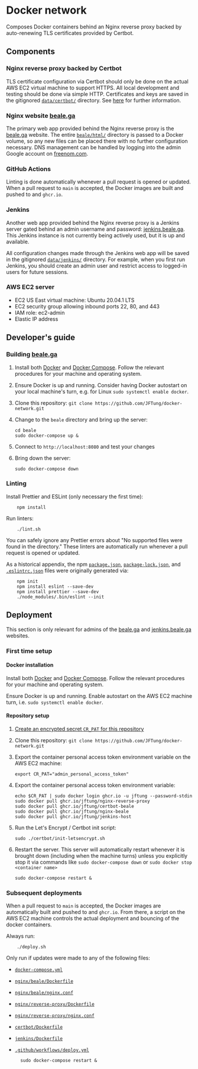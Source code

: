 # Docker network

Composes Docker containers behind an Nginx reverse proxy backed by
auto-renewing TLS certificates provided by Certbot.

## Components

### Nginx reverse proxy backed by Certbot

TLS certificate configuration via Certbot should only be done on the actual AWS
EC2 virtual machine to support HTTPS. All local development and testing should
be done via simple HTTP. Certificates and keys are saved in the gitignored
[`data/certbot/`](data/certbot/) directory. See [here](certbot/certbot.md)
for further information.

### Nginx website [beale.ga](https://beale.ga)

The primary web app provided behind the Nginx reverse proxy is the
[beale.ga](https://beale.ga) website. The entire
[`beale/html/`](beale/html/) directory is passed to a Docker volume, so
any new files can be placed there with no further configuration necessary. DNS
management can be handled by logging into the admin Google account on
[freenom.com](https://freenom.com).

### GitHub Actions

Linting is done automatically whenever a pull request is opened or updated.
When a pull request to `main` is accepted, the Docker images are built and
pushed to and `ghcr.io`.

### Jenkins

Another web app provided behind the Nginx reverse proxy is a Jenkins server
gated behind an admin username and password:
[jenkins.beale.ga](https://jenkins.beale.ga). This Jenkins instance is not
currently being actively used, but it is up and available.

All configuration changes made through the Jenkins web app will be saved in the
gitignored [`data/jenkins/`](data/jenkins/) directory. For example, when
you first run Jenkins, you should create an admin user and restrict access to
logged-in users for future sessions.

### AWS EC2 server

- EC2 US East virtual machine: Ubuntu 20.04.1 LTS
- EC2 security group allowing inbound ports 22, 80, and 443
- IAM role: ec2-admin
- Elastic IP address

## Developer's guide

### Building [beale.ga](https://beale.ga)

1.  Install both [Docker](https://docs.docker.com/get-docker/) and
    [Docker Compose](https://docs.docker.com/compose/install/). Follow the
    relevant procedures for your machine and operating system.

2.  Ensure Docker is up and running. Consider having Docker autostart on your
    local machine's turn, e.g. for Linux `sudo systemctl enable docker`.

3.  Clone this repository: `git clone https://github.com/JFTung/docker-network.git`

4.  Change to the `beale` directory and bring up the server:

        cd beale
        sudo docker-compose up &

5.  Connect to `http://localhost:8080` and test your changes

6.  Bring down the server:

        sudo docker-compose down

### Linting

Install Prettier and ESLint (only necessary the first time):

        npm install

Run linters:

        ./lint.sh

You can safely ignore any Prettier errors about "No supported files were found
in the directory." These linters are automatically run whenever a pull request
is opened or updated.

As a historical appendix, the npm [`package.json`](package.json),
[`package-lock.json`](package-lock.json), and
[`.eslintrc.json`](.eslintrc.json) files were originally generated via:

        npm init
        npm install eslint --save-dev
        npm install prettier --save-dev
        ./node_modules/.bin/eslint --init

## Deployment

This section is only relevant for admins of the [beale.ga](https://beale.ga)
and [jenkins.beale.ga](https://jenkins.beale.ga) websites.

### First time setup

#### Docker installation

Install both [Docker](https://docs.docker.com/get-docker/) and
[Docker Compose](https://docs.docker.com/compose/install/). Follow the relevant
procedures for your machine and operating system.

Ensure Docker is up and running. Enable autostart on the AWS EC2 machine turn,
i.e. `sudo systemctl enable docker`.

#### Repository setup

1.  [Create an encrypted secret `CR_PAT` for this repository](https://docs.github.com/en/free-pro-team@latest/actions/reference/encrypted-secrets#creating-encrypted-secrets-for-a-repository)

2.  Clone this repository: `git clone https://github.com/JFTung/docker-network.git`

3.  Export the container personal access token environment variable on the AWS
    EC2 machine:

        export CR_PAT="admin_personal_access_token"

4.  Export the container personal access token environment variable:

        echo $CR_PAT | sudo docker login ghcr.io -u jftung --password-stdin
        sudo docker pull ghcr.io/jftung/nginx-reverse-proxy
        sudo docker pull ghcr.io/jftung/certbot-beale
        sudo docker pull ghcr.io/jftung/nginx-beale
        sudo docker pull ghcr.io/jftung/jenkins-host

5.  Run the Let's Encrypt / Certbot init script:

        sudo ./certbot/init-letsencrypt.sh

6.  Restart the server. This server will automatically restart whenever it is
    brought down (including when the machine turns) unless you explicitly stop
    it via commands like `sudo docker-compose down` or `sudo docker stop <container name>`

        sudo docker-compose restart &

### Subsequent deployments

When a pull request to `main` is accepted, the Docker images are automatically
built and pushed to and `ghcr.io`. From there, a script on the AWS EC2 machine
controls the actual deployment and bouncing of the docker containers.

Always run:

        ./deploy.sh

Only run if updates were made to any of the following files:

- [`docker-compose.yml`](docker-compose.yml)
- [`nginx/beale/Dockerfile`](nginx/beale/Dockerfile)
- [`nginx/beale/nginx.conf`](nginx/beale/nginx.conf)
- [`nginx/reverse-proxy/Dockerfile`](nginx/reverse-proxy/Dockerfile)
- [`nginx/reverse-proxy/nginx.conf`](nginx/reverse-proxy/nginx.conf)
- [`certbot/Dockerfile`](certbot/Dockerfile)
- [`jenkins/Dockerfile`](jenkins/Dockerfile)
- [`.github/workflows/deploy.yml`](.github/workflows/deploy.yml)

        sudo docker-compose restart &
